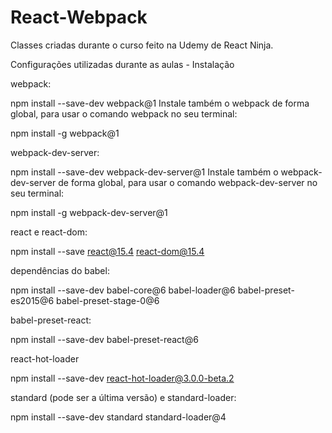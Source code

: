 # React-Webpack
Classes criadas durante o curso feito na Udemy de React Ninja.

Configurações utilizadas durante as aulas - Instalação

webpack:

npm install --save-dev webpack@1
Instale também o webpack de forma global, para usar o comando webpack no seu terminal:

npm install -g webpack@1

webpack-dev-server:

npm install --save-dev webpack-dev-server@1
Instale também o webpack-dev-server de forma global, para usar o comando webpack-dev-server no seu terminal:

npm install -g webpack-dev-server@1

react e react-dom:

npm install --save react@15.4 react-dom@15.4

dependências do babel:

npm install --save-dev babel-core@6 babel-loader@6 babel-preset-es2015@6 babel-preset-stage-0@6

babel-preset-react:

npm install --save-dev babel-preset-react@6

react-hot-loader

npm install --save-dev react-hot-loader@3.0.0-beta.2

standard (pode ser a última versão) e standard-loader:

npm install --save-dev standard standard-loader@4